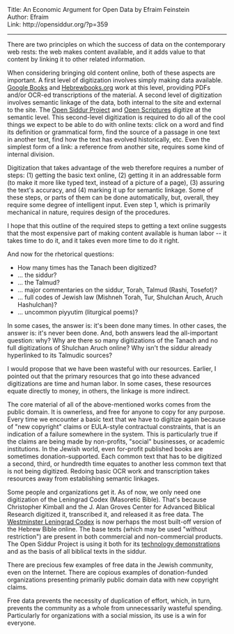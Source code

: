 <html>
<head></head>
<body>
Title: An Economic Argument for Open Data by Efraim Feinstein<br />
Author: Efraim<br />
Link: http://opensiddur.org/?p=359
<p />
<hr />

There are two principles on which the success of data on the contemporary web rests: the web makes content available, and it adds value to that content by linking it to other related information.

When considering bringing old content online, both of these aspects are important.  A first level of digitization involves simply making data available.  <a href="http://books.google.com">Google Books</a> and <a href="http://hebrewbooks.org">Hebrewbooks.org</a> work at this level, providing PDFs and/or OCR-ed transcriptions of the material.  A second level of digitization involves semantic linkage of the data, both internal to the site and external to the site.  The <a href="https://opensiddur.org">Open Siddur Project</a> and <a href="http://openscriptures.org">Open Scriptures</a> digitize at the semantic level.  This second-level digitization is required to do all of the cool things we expect to be able to do with online texts: click on a word and find its definition or grammatical form, find the source of a passage in one text in another text, find how the text has evolved historically, etc.  Even the simplest form of a link: a reference from another site, requires some kind of internal division.

Digitization that takes advantage of the web therefore requires a number of steps: (1) getting the basic text online, (2) getting it in an addressable form (to make it more like typed text, instead of a picture of a page), (3) assuring the text's accuracy, and (4) marking it up for semantic linkage.  Some of these steps, or parts of them can be done automatically, but, overall, they require some degree of intelligent input.  Even step 1, which is primarily mechanical in nature, requires design of the procedures.

I hope that this outline of the required steps to getting a text online suggests that the most expensive part of making content available is human labor -- it takes time to do it, and it takes even more time to do it right.

And now for the rhetorical questions:

<ul>
    <li>How many times has the Tanach been digitized?</li>
    <li>... the siddur?</li>
    <li>... the Talmud?</li>
    <li>... major commentaries on the siddur, Torah, Talmud (Rashi, Tosefot)?</li>
    <li>... full codes of Jewish law (Mishneh Torah, Tur, Shulchan Aruch, Aruch Hashulchan)?</li>
    <li>... uncommon piyyutim (liturgical poems)?</li>
</ul>

In some cases, the answer is: it's been done many times.  In other cases, the answer is: it's never been done.  And, both answers lead the all-important question: why?  Why are there so many digitizations of the Tanach and no full digitizations of Shulchan Aruch online?  Why isn't the siddur already hyperlinked to its Talmudic sources?

I would propose that we have been wasteful with our resources.  Earlier, I pointed out that the primary resources that go into these advanced digitizations are time and human labor.  In some cases, these resources equate directly to money, in others, the linkage is more indirect.

The core material of all of the above-mentioned works comes from the public domain.  It is ownerless, and free for anyone to copy for any purpose.  Every time we encounter a basic text that we have to digitize again because of "new copyright" claims or EULA-style contractual constraints, that is an indication of a failure somewhere in the system. This is particularly true if the claims are being made by non-profits, "social" businesses, or academic institutions. In the Jewish world, even for-profit published books are sometimes donation-supported.  Each common text that has to be digitized a second, third, or hundredth time equates to another less common text that is not being digitized.  Redoing basic OCR work and transcription takes resources away from establishing semantic linkages.

Some people and organizations get it.  As of now, we only need one digitization of the Leningrad Codex (Masoretic Bible). That's because Christopher Kimball and the J. Alan Groves Center for Advanced Biblical Research digitized it, transcribed it, and released it as free data.  The <a href="http://www.tanach.us">Westminster Leningrad Codex</a> is now perhaps the most built-off version of the Hebrew Bible online.  The base texts (which may be used "without restriction") are present in both commercial and non-commercial products.  The Open Siddur Project is using it both for its <a href="http://app.opensiddur.org">technology demonstrations</a> and as the basis of all biblical texts in the siddur.

There are precious few examples of free data in the Jewish community, even on the Internet.  There are copious examples of donation-funded organizations presenting primarily public domain data with new copyright claims.

Free data prevents the necessity of duplication of effort, which, in turn, prevents the community as a whole from unnecessarily wasteful spending.  Particularly for organizations with a social mission, its use is a win for everyone.
</body>
</html>